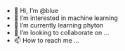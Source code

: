 - 👋 Hi, I’m @blue
- 👀 I’m interested in machine learning
- 🌱 I’m currently learning phyton
- 💞️ I’m looking to collaborate on ...
- 📫 How to reach me ...

<!---
Aprubila/Aprubila is a ✨ special ✨ repository because its `README.md` (this file) appears on your GitHub profile.
You can click the Preview link to take a look at your changes.
--->

